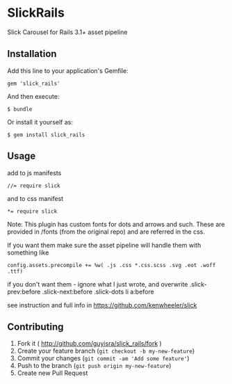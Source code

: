 # SlickRails

Slick Carousel for Rails 3.1+ asset pipeline
## Installation

Add this line to your application's Gemfile:

    gem 'slick_rails'

And then execute:

    $ bundle

Or install it yourself as:

    $ gem install slick_rails

## Usage

add to js manifests
    
    //= require slick
    
and to css manifest
    
    *= require slick
    
Note: This plugin has custom fonts for dots and arrows and such. These are provided in /fonts (from the original     repo) and are referred in the css.
    
If you want them make sure the asset pipeline will handle them with something like
    
    config.assets.precompile += %w( .js .css *.css.scss .svg .eot .woff .ttf)
    
if you don't want them - ignore what I just wrote, and overwrite
    .slick-prev:before
    .slick-next:before
    .slick-dots li a:before 



see instruction and full info in https://github.com/kenwheeler/slick

## Contributing

1. Fork it ( http://github.com/guyisra/slick_rails/fork )
2. Create your feature branch (`git checkout -b my-new-feature`)
3. Commit your changes (`git commit -am 'Add some feature'`)
4. Push to the branch (`git push origin my-new-feature`)
5. Create new Pull Request
